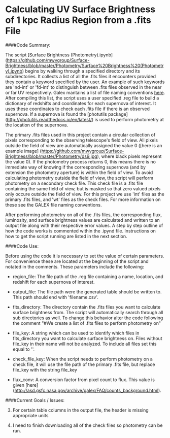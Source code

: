 # Calculating UV Surface Brightness of 1 kpc Radius Region from a .fits File

####Code Summary:

The script [Surface Brightness (Photometry).ipynb] (https://github.com/mwvgroup/Surface-Brightness/blob/master/Photometry/Surface%20Brightness%20(Photometry).ipynb) begins by walking through a specified directory and its subdirectories. It collects a list of all the .fits files it encounters provided they contain a keyword specified by the user. An example of such keywords are 'nd-int' or 'fd-int' to distinguish between .fits files observed in the near or far UV respectively. Galex mantains a list of file naming conventions [here](http://galex.stsci.edu/gr6/?page=ddfaq). After compiling this list, the script uses a user specified .reg file to build a dictionary of redshifts and coordinates for each supernova of interest. It uses these coordinates to check each .fits file if there is an observed supernova. If a supernova is found the [photutils package] (http://photutils.readthedocs.io/en/latest/) is used to perform photometry at the location of the supernova. 

The primary .fits files used in this project contain a circular collection of pixels corresponding to the observing telescope's field of view. All pixels outside the field of view are automatically assigned the value 0 ([here is an example image] (https://github.com/mwvgroup/Surface-Brightness/blob/master/Photometry/ds9.jpg), where black pixels represent the value 0). If the photometry process returns 0, this means there is no immediate way of knowing if the corresponding supernova (and by extension the photometry aperture) is within the field of view. To avoid calculating photometry outside the field of view, the script will perform photometry on a secondary check file. This check file is a .fits file containing the same field of view, but is masked so that zero valued pixels only occure outside the field of view. For this project we use 'int' files as the primary .fits files, and 'wt' files as the check files. For more information on these see the GALEX file naming conventions.

After performing photometry on all of the .fits files, the corresponding flux, luminosity, and surface brightness values are calculated and written to an output file along with their respective error values.  A step by step outline of how the code works is commented within the .ipynd file. Instructions on how to get the script running are listed in the next section.

####Code Use:

Before using the code it is necessary to set the value of certain parameters. For convenience these are located at the beginning of the script and notated in the comments. These parameters include the following:

* region_file: The file path of the .reg file containing a name, location, and redshift for each supernova of interest.

* output_file: The file path were the generated table should be written to. This path should end with 'filename.csv'.

* fits_directory: The directory contain the .fits files you want to calculate surface brightness from. The script will automatically search through all sub directories as well. To change this behavior alter the code following the comment "#We create a list of .fits files to perform photometry on"

* file_key: A string which can be used to identify which files in fits_directory you want to calculate surface brightness on. Files without file_key in their name will not be analyzed. To include all files set this equal to ''.

* check_file_key: When the script needs to perform photometry on a check file, it will use the file path of the primary .fits file, but replace file_key with the string file_key

* flux_conv: A conversion factor from pixel count to flux. This value is given [here] (http://asd.gsfc.nasa.gov/archive/galex/FAQ/counts_background.html).

####Current Goals / Issues:

3. For certain table columns in the output file, the header is missing appropriate units

4. I need to finish downloading all of the check files so photometry can be run. 
